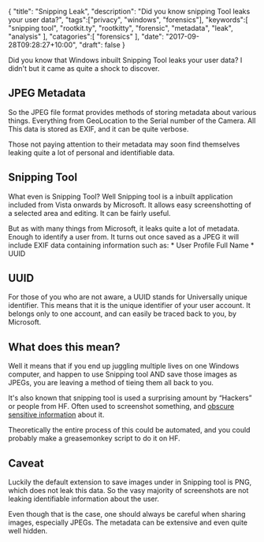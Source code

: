 {
	"title": "Snipping Leak",
	"description": "Did you know snipping Tool leaks your user data?",
	"tags":["privacy", "windows", "forensics"],
	"keywords":[
		"snipping tool",
		"rootkit.ty",
		"rootkitty",
		"forensic",
		"metadata",
		"leak",
		"analysis"
	],
	"catagories":[
		"forensics"
	],
	"date": "2017-09-28T09:28:27+10:00",
	"draft": false
}

Did you know that Windows inbuilt Snipping Tool leaks your user data? I didn't but it came as quite a shock to discover.

## JPEG Metadata
So the JPEG file format provides methods of storing metadata about various things. Everything from GeoLocation to the Serial number of the Camera. All This data is stored as EXIF, and it can be quite verbose.

Those not paying attention to their metadata may soon find themselves leaking quite a lot of personal and identifiable data.

## Snipping Tool
What even is Snipping Tool? Well Snipping tool is a inbuilt application included from Vista onwards by Microsoft. It allows easy screenshotting of a selected area and editing. It can be fairly useful.

But as with many things from Microsoft, it leaks quite a lot of metadata. Enough to identify a user from. It turns out once saved as a JPEG it will include EXIF data containing information such as:
	* User Profile Full Name
	* UUID

## UUID
For those of you who are not aware, a UUID stands for Universally unique identifier. This means that it is the unique identifier of your user account. It belongs only to one account, and can easily be traced back to you, by Microsoft.

## What does this mean?
Well it means that if you end up juggling multiple lives on one Windows computer, and happen to use Snipping tool AND save those images as JPEGs, you are leaving a method of tieing them all back to you.

It's also known that snipping tool is used a surprising amount by “Hackers” or people from HF. Often used to screenshot something, and [obscure sensitive information](https://twitter.com/HavocFred/status/560238421449641985) about it.

Theoretically the entire process of this could be automated, and you could probably make a greasemonkey script to do it on HF.

## Caveat
Luckily the default extension to save images under in Snipping tool is PNG, which does not leak this data. So the vasy majority of screenshots are not leaking identifiable information about the user.

Even though that is the case, one should always be careful when sharing images, especially JPEGs. The metadata can be extensive and even quite well hidden.
